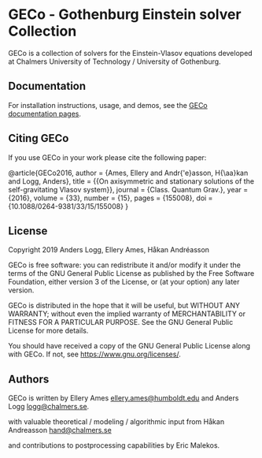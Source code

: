 # GECo - Gothenburg Einstein solver Collection

GECo is a collection of solvers for the Einstein-Vlasov equations
developed at Chalmers University of Technology / University of
Gothenburg.

## Documentation

For installation instructions, usage, and demos, see the
[GECo documentation pages](https://FIXME/).

## Citing GECo

If you use GECo in your work please cite the following paper:

@article{GECo2016,
    author = {Ames, Ellery and Andr{\'e}asson, H{\aa}kan and Logg, Anders},
    title = {{On axisymmetric and stationary solutions of the self-gravitating  Vlasov system}},
    journal = {Class. Quantum Grav.},
    year = {2016},
    volume = {33},
    number = {15},
    pages = {155008},
    doi = {10.1088/0264-9381/33/15/155008}
}

## License

Copyright 2019 Anders Logg, Ellery Ames, Håkan Andréasson

GECo is free software: you can redistribute it and/or modify it under
the terms of the GNU General Public License as published by the Free
Software Foundation, either version 3 of the License, or (at your
option) any later version.

GECo is distributed in the hope that it will be useful, but WITHOUT
ANY WARRANTY; without even the implied warranty of MERCHANTABILITY or
FITNESS FOR A PARTICULAR PURPOSE. See the GNU General Public License
for more details.

You should have received a copy of the GNU General Public License
along with GECo. If not, see <https://www.gnu.org/licenses/>.

## Authors

GECo is written by Ellery Ames <ellery.ames@humboldt.edu> and Anders Logg <logg@chalmers.se>.

with valuable theoretical / modeling / algorithmic input from Håkan Andreasson <hand@chalmers.se>

and contributions to postprocessing capabilities by Eric Malekos.
